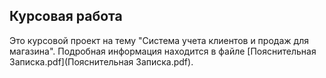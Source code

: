 ﻿## Курсовая работа

Это курсовой проект на тему "Система учета клиентов и продаж для магазина". Подробная информация находится в файле [Пояснительная Записка.pdf](Пояснительная Записка.pdf).
